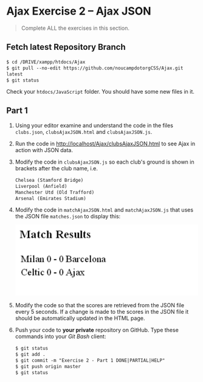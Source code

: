 # Ajax Exercise 2 – Ajax JSON
		
> Complete ALL the exercises in this section.

## Fetch latest Repository Branch

```
$ cd /DRIVE/xampp/htdocs/Ajax
$ git pull --no-edit https://github.com/noucampdotorgCSS/Ajax.git latest
$ git status

```

Check your ``htdocs/JavaScript`` folder.  You should have some new files in it.

## Part 1

1.	Using your editor examine and understand the code in the files ``clubs.json``, ``clubsAjaxJSON.html`` and ``clubsAjaxJSON.js``.

1.	Run the code in [http://localhost/Ajax/clubsAjaxJSON.html](http://localhost/Ajax/clubsAjaxJSON.html) to see Ajax in action with JSON data.

1.	Modify the code in ``clubsAjaxJSON.js`` so each club's ground is shown in brackets after the club name, i.e.

	```
	Chelsea (Stamford Bridge)
	Liverpool (Anfield)
	Manchester Utd (Old Trafford)
	Arsenal (Emirates Stadium)

	```

1.	Modify the code in ``matchAjaxJSON.html`` and ``matchAjaxJSON.js`` that uses the JSON file ``matches.json`` to display this:

	![alt text](../images/matchResults.png "Match Results")

1.	Modify the code so that the scores are retrieved from the JSON file every 5 seconds. If a change is made to the scores in the JSON file it should be automatically updated in the HTML page.

1.	Push your code to **your private** repository on GitHub.  Type these commands into your *Git Bash* client:

	```
	$ git status
	$ git add .
	$ git commit -m "Exercise 2 - Part 1 DONE|PARTIAL|HELP"
	$ git push origin master
	$ git status

	```